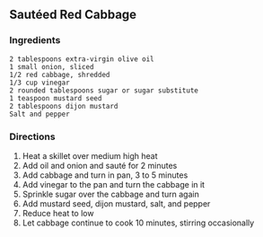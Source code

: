 Sautéed Red Cabbage
------------------

### Ingredients

    2 tablespoons extra-virgin olive oil
    1 small onion, sliced
    1/2 red cabbage, shredded
    1/3 cup vinegar
    2 rounded tablespoons sugar or sugar substitute
    1 teaspoon mustard seed
    2 tablespoons dijon mustard
    Salt and pepper

### Directions

1. Heat a skillet over medium high heat
2. Add oil and onion and sauté for 2 minutes
3. Add cabbage and turn in pan, 3 to 5 minutes
4. Add vinegar to the pan and turn the cabbage in it
5. Sprinkle sugar over the cabbage and turn again
6. Add mustard seed, dijon mustard, salt, and pepper
7. Reduce heat to low
8. Let cabbage continue to cook 10 minutes, stirring occasionally
